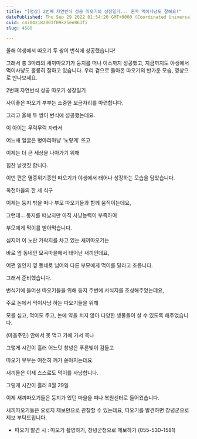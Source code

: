 ```yaml
---
title: "[영상] 2번째 자연번식 성공 따오기의 성장일기... 혼자 먹이사냥도 잘해요!"
datePublished: Thu Sep 29 2022 01:54:20 GMT+0000 (Coordinated Universal Time)
cuid: cm704zi8z003f09kz5ee863fi
slug: 4588

---
```



올해 야생에서 따오기 두 쌍이 번식에 성공했습니다!

그래서 총 3마리의 새끼따오기가 둥지를 떠나 이소까지 성공했고, 지금까지도 야생에서 먹이사냥도 훌륭히 잘하고 있습니다. 우리 곁으로 돌아온 따오기의 반가운 모습, 영상으로 만나보세요.

2번째 자연번식 성공 따오기 성장일기

사이좋은 따오기 부부는 소중한 보금자리를 마련합니다.

그리고 올해 두 쌍이 번식에 성공했는데요.

이 아이는 무럭무럭 자라서

어느새 얼굴은 병아리마냥 '노랗게' 뜨고

이제는 더 큰 세상을 나아가기 위해

힘찬 날갯짓 합니다.

이번 편은 멸종위기종인 따오기가 야생에서 태어나 성장하는 모습을 담았습니다.

옥천마을의 한 세 식구

이제는 둥지 밖을 떠나 부모 따오기들과 함께 움직이는데요,

그런데... 둥지를 떠났지만 아직 사냥능력이 부족하여

부모에게 먹이를 받아먹습니다.

심지어 이 노란 가락지를 차고 있는 새끼따오기는

바로 옆 동네인 모곡마을에서 태어난 새끼인데요,

어쩐 일인지 옆 동네로 넘어와 다른 부모에게 먹이를 달라고 조릅니다.

그래서 준비했습니다.

번식기에 들어선 따오기들을 위해 둥지 주변에 서식지를 조성해주었는데요,

주로 논에서 먹이사냥 하는 따오기들을 위해

모를 심고, 먹이도 주고, 논에 약을 치지 않아 다양한 생물들이 살 수 있도록 해주었습니다.

(마을주민) 안에서 못 먹고 가에 가서 묵나

그렇게 시간이 흘러 어느덧 창녕은 푸른빛이 감돌고

따오기 부부는 여전히 깨가 쏟아지는데요.

새끼들은 이제 스스로도 먹이를 사냥합니다.

그렇게 시간이 흘러 8월 29일

이제 새끼따오기들은 둥지가 있던 마을을 떠나 복원센터로 들어왔습니다.

새끼따오기들은 오로지 제보만으로 관찰할 수 있는데요, 따오기를 발견하면 창녕군으로 제보 부탁드립니다.

* 따오기 발견 시 : 따오기 촬영하기, 창녕군청으로 제보하기 (055-530-1581)